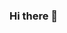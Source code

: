 ### Hi there 👋

<!--
**UgorjiSalvy/UgorjiSalvy** is a ✨ _special_ ✨ repository because its `README.md` (this file) appears on your GitHub profile.

Here are some ideas to get you started:

- 🔭 I’m currently working on a blog website.
- 🌱 I’m currently learning the basics of programming (Html&Css, Java Script, Python, SQL, GitHub).
- 👯 I’m looking to collaborate on building a full interactive websites.
- 🤔 I’m looking for help on my blog websites & on my knowledge on grid.
- 💬 Ask me about ...
- 📫 How to reach me: Email - salvyug@gmail.com
- 😄 Pronouns: ...
- ⚡ Fun fact: ...
-->
